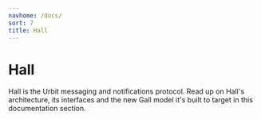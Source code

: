 ```yaml
---
navhome: /docs/
sort: 7
title: Hall
---
```


# Hall

Hall is the Urbit messaging and notifications protocol. Read up on Hall's
architecture, its interfaces and the new Gall model it's built to target
in this documentation section.

<list/>
